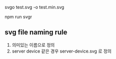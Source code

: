 svgo test.svg -o test.min.svg

npm run svgr

## svg file naming rule
1. 의미있는 이름으로 정의
2. server device 같은 경우 server-device.svg 로 정의
